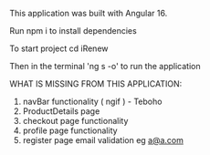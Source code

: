 This application was built with Angular 16.

Run npm i to install dependencies 

To start project  cd iRenew 

Then in the terminal 'ng s -o'  to run the application

  
WHAT IS MISSING FROM THIS APPLICATION: 

1. navBar functionality ( ngif )   - Teboho
2. ProductDetails page
3. checkout page functionality
4. profile page functionality
5. register page email validation eg a@a.com
